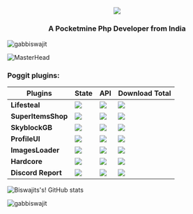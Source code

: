 ## <p align="center"> <a href="https://github.com/DenverCoder1/readme-typing-svg"><img src="https://readme-typing-svg.herokuapp.com/?lines=Hey!+There,+biswajit+Here!;A+Self+Taught+PHP+Developer!;Founder+Of+EliteGames™️!"></a> </p>

<h3 align="center">A Pocketmine Php Developer from India</h3>

<p align="left"> <img src="https://komarev.com/ghpvc/?username=gabbiswajit&label=Profile%20views&color=0e75b6&style=flat" alt="gabbiswajit" /> </p>

![MasterHead](https://1.bp.blogspot.com/-7A4WynwLsMw/XbBpCXG8fHI/AAAAAAAAMt4/uOa1bpLskYgrwGbllhSu2SDj_Mig8SXJQCLcBGAsYHQ/s1600/2000_600px.gif)

### Poggit plugins:

| **Plugins** | **State** | **API** | **Download Total** |
| --- | --- | --- | --- |
| **Lifesteal** | [![](https://poggit.pmmp.io/shield.state/Lifesteal)](https://poggit.pmmp.io/p/Lifesteal) | [![](https://poggit.pmmp.io/shield.api/Lifesteal)](https://poggit.pmmp.io/p/Lifesteal) | [![](https://poggit.pmmp.io/shield.dl.total/Lifesteal)](https://poggit.pmmp.io/p/Lifesteal)
| **SuperItemsShop** | [![](https://poggit.pmmp.io/shield.state/SuperItemsShop)](https://poggit.pmmp.io/p/SuperItemsShop) | [![](https://poggit.pmmp.io/shield.api/SuperItemsShop)](https://poggit.pmmp.io/p/SuperItemsShop) | [![](https://poggit.pmmp.io/shield.dl.total/SuperItemsShop)](https://poggit.pmmp.io/p/SuperItemsShop)
| **SkyblockGB** | [![](https://poggit.pmmp.io/shield.state/SkyblockGB)](https://poggit.pmmp.io/p/SkyblockGB) | [![](https://poggit.pmmp.io/shield.api/SkyblockGB)](https://poggit.pmmp.io/p/SkyblockGB) | [![](https://poggit.pmmp.io/shield.dl.total/SkyblockGB)](https://poggit.pmmp.io/p/SkyblockGB)
| **ProfileUI** | [![](https://poggit.pmmp.io/shield.state/Profile-Ui)](https://poggit.pmmp.io/p/Profile-Ui) | [![](https://poggit.pmmp.io/shield.api/Profile-Ui)](https://poggit.pmmp.io/p/Profile-Ui) | [![](https://poggit.pmmp.io/shield.dl.total/Profile-Ui)](https://poggit.pmmp.io/p/Profile-Ui)
| **ImagesLoader** | [![](https://poggit.pmmp.io/shield.state/ImagesLoader)](https://poggit.pmmp.io/p/ImagesLoader) | [![](https://poggit.pmmp.io/shield.api/ImagesLoader)](https://poggit.pmmp.io/p/ImagesLoader) | [![](https://poggit.pmmp.io/shield.dl.total/ImagesLoader)](https://poggit.pmmp.io/p/ImagesLoader)
| **Hardcore** | [![](https://poggit.pmmp.io/shield.state/Hardcore)](https://poggit.pmmp.io/p/Hardcore) | [![](https://poggit.pmmp.io/shield.api/Hardcore)](https://poggit.pmmp.io/p/Hardcore) | [![](https://poggit.pmmp.io/shield.dl.total/Hardcore)](https://poggit.pmmp.io/p/Hardcore)
| **Discord Report** | [![](https://poggit.pmmp.io/shield.state/ReportsDiscord)](https://poggit.pmmp.io/p/ReportsDiscord) | [![](https://poggit.pmmp.io/shield.api/ReportsDiscord)](https://poggit.pmmp.io/p/ReportsDiscord) | [![](https://poggit.pmmp.io/shield.dl.total/ReportsDiscord)](https://poggit.pmmp.io/p/ReportsDiscord)

![Biswajits's! GitHub stats](https://github-readme-stats.vercel.app/api?username=gabbiswajit&show_icons=true&theme=radical)


<p><img align="center" src="https://github-readme-stats.vercel.app/api/top-langs?username=gabbiswajit&show_icons=true&locale=en&layout=compact" alt="gabbiswajit" /></p>

